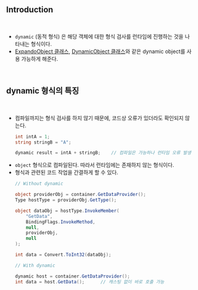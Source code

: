## Introduction

<br>

- `dynamic` (동적 형식) 은 해당 객체에 대한 형식 검사를 런타임에 진행하는 것을 나타내는 형식이다.
- [ExpandoObject 클래스](https://learn.microsoft.com/ko-kr/dotnet/api/system.dynamic.expandoobject?view=net-7.0), [DynamicObject 클래스](https://learn.microsoft.com/ko-kr/dotnet/api/system.dynamic.dynamicobject?view=net-7.0)와 같은 dynamic object를 사용 가능하게 해준다.

<br>

## dynamic 형식의 특징

<br>

- 컴파일까지는 형식 검사를 하지 않기 때문에, 코드상 오류가 있더라도 확인되지 않는다.
    ```cs
    int intA = 1;
    string stringB = "A";

    dynamic result = intA + stringB;    // 컴파일은 가능하나 런타임 오류 발생
    ```
- `object` 형식으로 컴파일된다. 따라서 런타임에는 존재하지 않는 형식이다.
- 형식과 관련된 코드 작업을 간결하게 할 수 있다.
    ```cs
    // Without dynamic
    
    object providerObj = container.GetDataProvider();
    Type hostType = providerObj.GetType();

    object dataObj = hostType.InvokeMember(
        "GetData",
        BindingFlags.InvokeMethod,
        null,
        providerObj,
        null
    );

    int data = Convert.ToInt32(dataObj);
    ```
    ```cs
    // With dynamic

    dynamic host = container.GetDataProvider();
    int data = host.GetData();      // 캐스팅 없이 바로 호출 가능
    ```
    
<br>